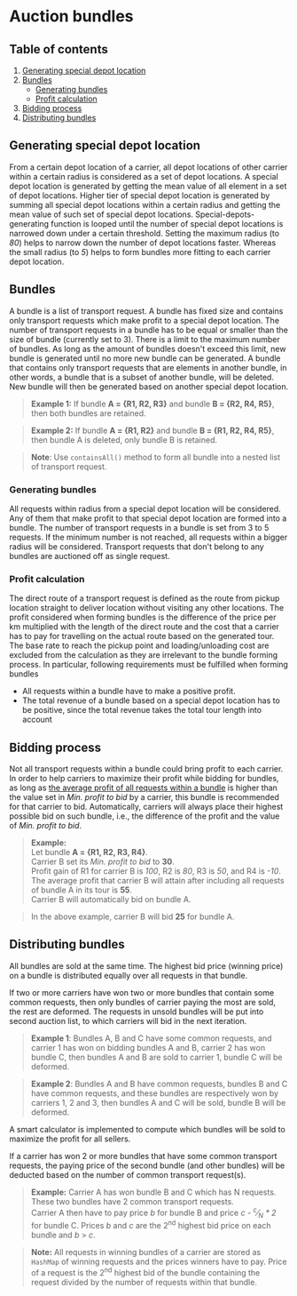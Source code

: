 # Auction bundles

## Table of contents

1. [Generating special depot location](#generating-special-depot-location)
2. [Bundles](#bundles)
   - [Generating bundles](#generating-bundles)
   - [Profit calculation](#profit-calculation)
3. [Bidding process](#bidding-process)
4. [Distributing bundles](#distributing-bundles)

## Generating special depot location

From a certain depot location of a carrier, all depot locations of other carrier within a certain radius is considered
as a set of depot locations. A special depot location is generated by getting the mean value of all element in a set of
depot locations. Higher tier of special depot location is generated by summing all special depot locations within
a certain radius and getting the mean value of such set of special depot locations. Special-depots-generating function
is looped until the number of special depot locations is narrowed down under a certain threshold. Setting the maximum
radius (to _80_) helps to narrow down the number of depot locations faster. Whereas the small radius (to _5_) helps to
form bundles more fitting to each carrier depot location.

## Bundles

A bundle is a list of transport request. A bundle has fixed size and contains only transport requests which make profit
to a special depot location. The number of transport requests in a bundle has to be equal or smaller than the size of
bundle (currently set to 3). There is a limit to the maximum number of bundles. As long as the amount of bundles doesn't
exceed this limit, new bundle is generated until no more new bundle can be generated. A bundle that contains only
transport requests that are elements in another bundle, in other words, a bundle that is a subset of another bundle,
will be deleted. New bundle will then be generated based on another special depot location.

> <b>Example 1:</b> If bundle **A = {R1, R2, R3}** and bundle **B = {R2, R4, R5}**, then both bundles are retained.

> <b>Example 2:</b> If bundle **A = {R1, R2}** and bundle **B = {R1, R2, R4, R5}**, then bundle A is deleted, only bundle B is retained.

> <b>Note</b>: Use <code>containsAll()</code> method to form all bundle into a nested list of transport request.

### Generating bundles

All requests within radius from a special depot location will be considered. Any of them that make profit to that special depot
location are formed into a bundle. The number of transport requests in a bundle is set from 3 to 5 requests. If the minimum number
is not reached, all requests within a bigger radius will be considered. Transport requests that don't belong to any bundles are 
auctioned off as single request.
   
### Profit calculation

The direct route of a transport request is defined as the route from pickup location straight to deliver location
without visiting any other locations. The profit considered when forming bundles is the difference of the price
per km multiplied with the length of the direct route and the cost that a carrier has to pay for travelling
on the actual route based on the generated tour. The base rate to reach the pickup point and loading/unloading cost are excluded from
the calculation as they are irrelevant to the bundle forming process. In particular, following requirements must be
fulfilled when forming bundles 
- All requests within a bundle have to make a positive profit.
- The total revenue of a bundle based on a special depot location has to be positive, since the total revenue takes the total tour length into account

## Bidding process

Not all transport requests within a bundle could bring profit to each carrier. In order to help carriers to maximize
their profit while bidding for bundles, as long as <ins>the average profit of all requests within a bundle</ins>
is higher than the value set in _Min. profit to bid_ by a carrier, this bundle is recommended for that carrier to bid.
Automatically, carriers will always place their highest possible bid on such bundle, i.e., the difference of
the profit and the value of _Min. profit to bid_. 

> <b>Example:</b> \
Let bundle **A = {R1, R2, R3, R4}**.\
Carrier B set its _Min. profit to bid_ to **30**.\
Profit gain of R1 for carrier B is _100_, R2 is _80_, R3 is _50_, and R4 is _-10_.\
The average profit that carrier B will attain after including all requests of bundle A in its tour is **55**.\
Carrier B will automatically bid on bundle A.

> In the above example, carrier B will bid **25** for bundle A.

## Distributing bundles

All bundles are sold at the same time. The highest bid price (winning price) on a bundle is distributed equally over all
requests in that bundle.

If two or more carriers have won two or more bundles that contain some common requests, then only bundles of carrier
paying the most are sold, the rest are deformed. The requests in unsold bundles will be put into second auction list,
to which carriers will bid in the next iteration.

> <b>Example 1</b>: Bundles A, B and C have some common requests, and carrier 1 has won on bidding bundles A and B,
carrier 2 has won bundle C, then bundles A and B are sold to carrier 1, bundle C will be deformed.

> <b>Example 2</b>: Bundles A and B have common requests, bundles B and C have common requests,
and these bundles are respectively won by carriers 1, 2 and 3, then bundles A and C will be sold,
bundle B will be deformed. 

A smart calculator is implemented to compute which bundles will be sold to maximize the profit for all sellers.

If a carrier has won 2 or more bundles that have some common transport requests, the paying price of the second bundle
(and other bundles) will be deducted based on the number of common transport request(s).

> <b>Example:</b> Carrier A has won bundle B and C which has N requests. These two bundles have 2 common transport requests.\
Carrier A then have to pay price _b_ for bundle B and price _c - <sup>c</sup>&frasl;<sub>N</sub> * 2_ for bundle C.
Prices _b_ and _c_ are the 2<sup>nd</sup> highest bid price on each bundle and _b_ > _c_.

> <b>Note:</b> All requests in winning bundles of a carrier are stored as <code>HashMap</code> of winning requests 
and the prices winners have to pay. Price of a request is the 2<sup>nd</sup> highest bid of the bundle containing the request
divided by the number of requests within that bundle.